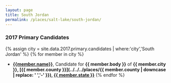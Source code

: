 ```yaml
---
layout: page
title: South Jordan
permalink: /places/salt-lake/south-jordan/
---
```


### 2017 Primary Candidates
{% assign city = site.data.2017.primary.candidates | where:'city','South Jordan' %}
{% for member in city  %}
- <strong>[{{member.name}}](../../../people/{{member.id}})</strong>, Candidate for <strong>{{ member.body }}</strong> of <strong>{{ member.city }}, [{{ member.county }}](../../../places/{{ member.county | downcase | replace: ' ','-' }}), [{{ member.state }}](../../../places)</strong>
{% endfor %}
